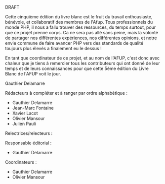 DRAFT

Cette cinquième édition du livre blanc est le fruit du travail enthousiaste, bénévole, et collaboratif des membres de l'Afup. 
Tous professionnels du monde PHP, il nous a fallu trouver des ressources, du temps surtout, pour que ce projet prenne corps.
Ca ne sera pas allé sans peine, mais la volonté de partager nos différentes expériences, nos différentes opinions, et notre 
envie commune de faire avancer PHP vers des standards de qualité toujours plus élevés a finalement eu le dessus ! 

En tant que coordinateur de ce projet, et au nom de l'AFUP, c'est donc avec chaleur que je tiens à remercier tous les contributeurs 
qui ont donné de leur temps et de leurs connaissances pour que cette 5ème édition du Livre Blanc de l'AFUP voit le jour.

Gauthier Delamarre

Rédacteurs à compléter et à ranger par ordre alphabétique :
  
- Gauthier Delamarre
- Jean-Marc Fontaine
- Xavier Lacot
- Olivier Mansour
- Julien Pauli

Relectrices/relecteurs :

Responsable éditorial :
    
- Gauthier Delamarre

Coordinateurs :

- Gauthier Delamarre
- Olivier Mansour

